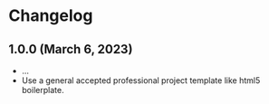 # Changelog

## 1.0.0 (March 6, 2023)

* ...
* Use a general accepted professional project template like html5 boilerplate.